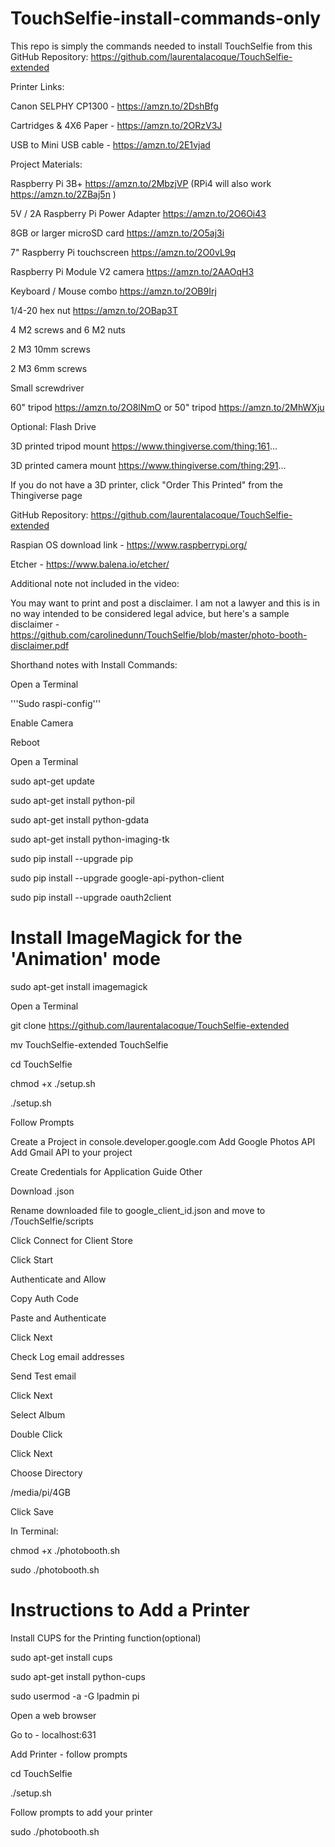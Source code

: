 # TouchSelfie-install-commands-only
This repo is simply the commands needed to install TouchSelfie from this GitHub Repository: https://github.com/laurentalacoque/TouchSelfie-extended

Printer Links:

Canon SELPHY CP1300 - https://amzn.to/2DshBfg

Cartridges & 4X6 Paper - https://amzn.to/2ORzV3J

USB to Mini USB cable - https://amzn.to/2E1vjad

Project Materials:

Raspberry Pi 3B+ https://amzn.to/2MbzjVP (RPi4 will also work https://amzn.to/2ZBaj5n )

5V / 2A Raspberry Pi Power Adapter https://amzn.to/2O6Oi43

8GB or larger microSD card https://amzn.to/2O5aj3i

7" Raspberry Pi touchscreen https://amzn.to/2O0vL9q

Raspberry Pi Module V2 camera https://amzn.to/2AAOqH3

Keyboard / Mouse combo https://amzn.to/2OB9Irj

1/4-20 hex nut https://amzn.to/2OBap3T

4 M2 screws and 6 M2 nuts

2 M3 10mm screws

2 M3 6mm screws

Small screwdriver


60" tripod https://amzn.to/2O8lNmO
or 50" tripod https://amzn.to/2MhWXju

Optional: Flash Drive

3D printed tripod mount https://www.thingiverse.com/thing:161...

3D printed camera mount https://www.thingiverse.com/thing:291...

If you do not have a 3D printer, click "Order This Printed" from the Thingiverse page

GitHub Repository: https://github.com/laurentalacoque/TouchSelfie-extended

Raspian OS download link - https://www.raspberrypi.org/

Etcher - https://www.balena.io/etcher/

Additional note not included in the video:

You may want to print and post a disclaimer. I am not a lawyer and this is in no way intended to be considered legal advice, but here's a sample disclaimer - https://github.com/carolinedunn/TouchSelfie/blob/master/photo-booth-disclaimer.pdf

Shorthand notes with Install Commands:

Open a Terminal

'''Sudo raspi-config'''

Enable Camera

Reboot

Open a Terminal

sudo apt-get update

sudo apt-get install python-pil

sudo apt-get install python-gdata

sudo apt-get install python-imaging-tk

sudo pip install --upgrade pip

sudo pip install --upgrade google-api-python-client

sudo pip install --upgrade oauth2client

# Install ImageMagick for the 'Animation' mode

sudo apt-get install imagemagick

Open a Terminal 

git clone https://github.com/laurentalacoque/TouchSelfie-extended

mv TouchSelfie-extended TouchSelfie

cd TouchSelfie

chmod +x ./setup.sh

./setup.sh

Follow Prompts

Create a Project in console.developer.google.com
Add Google Photos API
Add Gmail API to your project

Create Credentials for Application Guide Other

Download .json

Rename downloaded file to google_client_id.json and move to /TouchSelfie/scripts

Click Connect for Client Store

Click Start

Authenticate and Allow

Copy Auth Code

Paste and Authenticate

Click Next

Check Log email addresses

Send Test email

Click Next

Select Album

Double Click

Click Next

Choose Directory 

/media/pi/4GB

Click Save

In Terminal:

chmod +x ./photobooth.sh

sudo ./photobooth.sh

# Instructions to Add a Printer

Install CUPS for the Printing function(optional)

sudo apt-get install cups

sudo apt-get install python-cups

sudo usermod -a -G lpadmin pi

Open a web browser

Go to - localhost:631

Add Printer - follow prompts

cd TouchSelfie

./setup.sh

Follow prompts to add your printer

sudo ./photobooth.sh

